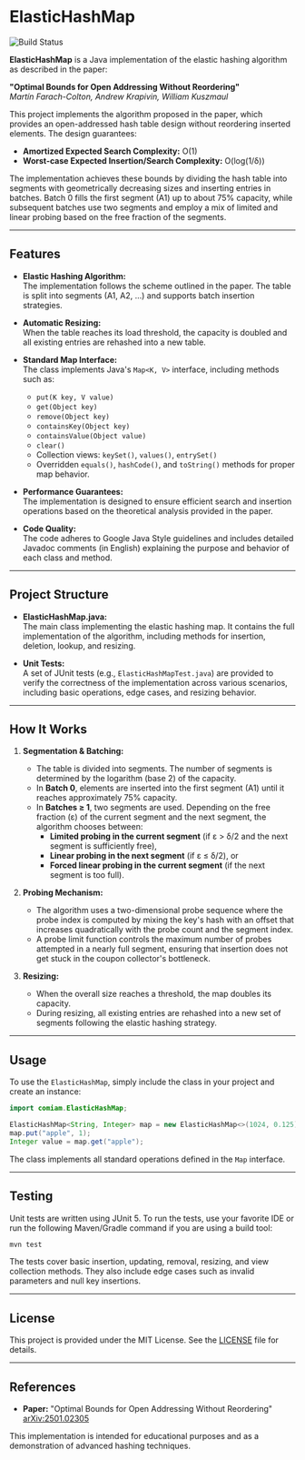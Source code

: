 # ElasticHashMap

![Build Status](https://github.com/comiam/elastic-hash-map/actions/workflows/maven.yml/badge.svg)

**ElasticHashMap** is a Java implementation of the elastic hashing algorithm as described in the paper:

**"Optimal Bounds for Open Addressing Without Reordering"**  
*Martín Farach-Colton, Andrew Krapivin, William Kuszmaul*

This project implements the algorithm proposed in the paper, which provides an open-addressed hash table design without
reordering inserted elements. The design guarantees:

- **Amortized Expected Search Complexity:** O(1)
- **Worst-case Expected Insertion/Search Complexity:** O(log(1/δ))

The implementation achieves these bounds by dividing the hash table into segments with geometrically decreasing sizes
and inserting entries in batches. Batch 0 fills the first segment (A1) up to about 75% capacity, while subsequent
batches use two segments and employ a mix of limited and linear probing based on the free fraction of the segments.

---

## Features

- **Elastic Hashing Algorithm:**  
  The implementation follows the scheme outlined in the paper. The table is split into segments (A1, A2, ...) and
  supports batch insertion strategies.

- **Automatic Resizing:**  
  When the table reaches its load threshold, the capacity is doubled and all existing entries are rehashed into a new
  table.

- **Standard Map Interface:**  
  The class implements Java's `Map<K, V>` interface, including methods such as:
    - `put(K key, V value)`
    - `get(Object key)`
    - `remove(Object key)`
    - `containsKey(Object key)`
    - `containsValue(Object value)`
    - `clear()`
    - Collection views: `keySet()`, `values()`, `entrySet()`
    - Overridden `equals()`, `hashCode()`, and `toString()` methods for proper map behavior.

- **Performance Guarantees:**  
  The implementation is designed to ensure efficient search and insertion operations based on the theoretical analysis
  provided in the paper.

- **Code Quality:**  
  The code adheres to Google Java Style guidelines and includes detailed Javadoc comments (in English) explaining the
  purpose and behavior of each class and method.

---

## Project Structure

- **ElasticHashMap.java:**  
  The main class implementing the elastic hashing map. It contains the full implementation of the algorithm, including
  methods for insertion, deletion, lookup, and resizing.

- **Unit Tests:**  
  A set of JUnit tests (e.g., `ElasticHashMapTest.java`) are provided to verify the correctness of the implementation
  across various scenarios, including basic operations, edge cases, and resizing behavior.

---

## How It Works

1. **Segmentation & Batching:**
    - The table is divided into segments. The number of segments is determined by the logarithm (base 2) of the
      capacity.
    - In **Batch 0**, elements are inserted into the first segment (A1) until it reaches approximately 75% capacity.
    - In **Batches ≥ 1**, two segments are used. Depending on the free fraction (ε) of the current segment and the next
      segment, the algorithm chooses between:
        - **Limited probing in the current segment** (if ε > δ/2 and the next segment is sufficiently free),
        - **Linear probing in the next segment** (if ε ≤ δ/2), or
        - **Forced linear probing in the current segment** (if the next segment is too full).

2. **Probing Mechanism:**
    - The algorithm uses a two-dimensional probe sequence where the probe index is computed by mixing the key's hash
      with an offset that increases quadratically with the probe count and the segment index.
    - A probe limit function controls the maximum number of probes attempted in a nearly full segment, ensuring that
      insertion does not get stuck in the coupon collector's bottleneck.

3. **Resizing:**
    - When the overall size reaches a threshold, the map doubles its capacity.
    - During resizing, all existing entries are rehashed into a new set of segments following the elastic hashing
      strategy.

---

## Usage

To use the `ElasticHashMap`, simply include the class in your project and create an instance:

```java
import comiam.ElasticHashMap;

ElasticHashMap<String, Integer> map = new ElasticHashMap<>(1024, 0.125);
map.put("apple", 1);
Integer value = map.get("apple");
```

The class implements all standard operations defined in the `Map` interface.

---

## Testing

Unit tests are written using JUnit 5. To run the tests, use your favorite IDE or run the following Maven/Gradle command
if you are using a build tool:

```bash
mvn test
```

The tests cover basic insertion, updating, removal, resizing, and view collection methods. They also include edge cases
such as invalid parameters and null key insertions.

---

## License

This project is provided under the MIT License. See the [LICENSE](LICENSE) file for details.

---

## References

- **Paper:** "Optimal Bounds for Open Addressing Without Reordering"  
  [arXiv:2501.02305](http://arxiv.org/abs/2501.02305)

This implementation is intended for educational purposes and as a demonstration of advanced hashing techniques.

